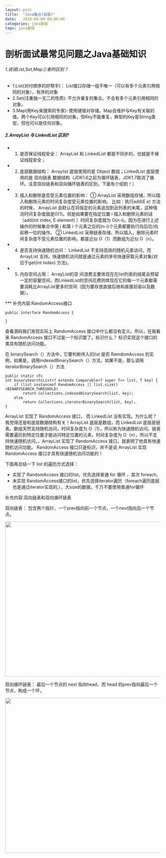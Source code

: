 ```yaml
---
layout: post
title:  "Java集合(容器)"
date:   2020-04-09 00:06:06
categories: java基础
tags: java基础
---
```

#  剖析面试最常见问题之Java基础知识

######  1.说说List,Set,Map三者的区别？

-   1.List(对付顺序的好帮手)： List接口存储一组不唯一（可以有多个元素引用相同的对象），有序的对象
-   2.Set(注重独一无二的性质): 不允许重复的集合。不会有多个元素引用相同的对象。
-   3.Map(用Key来搜索的专家): 使用键值对存储。Map会维护与Key有关联的值。两个Key可以引用相同的对象，但Key不能重复，典型的Key是String类型，但也可以是任何对象。

##### 2.ArrayList 与 LinkedList 区别?

-   1. 是否保证线程安全： ArrayList 和 LinkedList 都是不同步的，也就是不保证线程安全；
-   2. 底层数据结构： Arraylist 底层使用的是 Object 数组；LinkedList 底层使用的是 双向链表 数据结构（JDK1.6之前为循环链表，JDK1.7取消了循环。注意双向链表和双向循环链表的区别，下面有介绍到！）

-   3. 插入和删除是否受元素位置的影响： ① ArrayList 采用数组存储，所以插入和删除元素的时间复杂度受元素位置的影响。 比如：执行add(E e) 方法的时候， ArrayList 会默认在将指定的元素追加到此列表的末尾，这种情况时间复杂度就是O(1)。但是如果要在指定位置 i 插入和删除元素的话（add(int index, E element) ）时间复杂度就为 O(n-i)。因为在进行上述操作的时候集合中第 i 和第 i 个元素之后的(n-i)个元素都要执行向后位/向前移一位的操作。 ② LinkedList 采用链表存储，所以插入，删除元素时间复杂度不受元素位置的影响，都是近似 O（1）而数组为近似 O（n）。

-   4. 是否支持快速随机访问： LinkedList 不支持高效的随机元素访问，而 ArrayList 支持。快速随机访问就是通过元素的序号快速获取元素对象(对应于get(int index) 方法)。

-   5. 内存空间占用： ArrayList的空 间浪费主要体现在在list列表的结尾会预留一定的容量空间，而LinkedList的空间花费则体现在它的每一个元素都需要消耗比ArrayList更多的空间（因为要存放直接后继和直接前驱以及数据）。

*** 补充内容:RandomAccess接口

	public interface RandomAccess {
		
	}

查看源码我们发现实际上 RandomAccess 接口中什么都没有定义。所以，在我看来 RandomAccess 接口不过是一个标识罢了。标识什么？ 标识实现这个接口的类具有随机访问功能。

在 binarySearch（）方法中，它要判断传入的list 是否 RamdomAccess 的实例，如果是，调用indexedBinarySearch（）方法，如果不是，那么调用iteratorBinarySearch（）方法

	public static <T>
    int binarySearch(List<? extends Comparable<? super T>> list, T key) {
        if (list instanceof RandomAccess || list.size()<BINARYSEARCH_THRESHOLD)
            return Collections.indexedBinarySearch(list, key);
        else
            return Collections.iteratorBinarySearch(list, key);
    }
    
ArrayList 实现了 RandomAccess 接口， 而 LinkedList 没有实现。为什么呢？我觉得还是和底层数据结构有关！ArrayList 底层是数组，而 LinkedList 底层是链表。数组天然支持随机访问，时间复杂度为 O（1），所以称为快速随机访问。链表需要遍历到特定位置才能访问特定位置的元素，时间复杂度为 O（n），所以不支持快速随机访问。，ArrayList 实现了 RandomAccess 接口，就表明了他具有快速随机访问功能。 RandomAccess 接口只是标识，并不是说 ArrayList 实现 RandomAccess 接口才具有快速随机访问功能的！

 下面再总结一下 list 的遍历方式选择：

-   实现了 RandomAccess 接口的list，优先选择普通 for 循环 ，其次 foreach,
-   未实现 RandomAccess接口的list，优先选择iterator遍历（foreach遍历底层也是通过iterator实现的,），大size的数据，千万不要使用普通for循环    
    
补充内容:双向链表和双向循环链表

   双向链表： 包含两个指针，一个prev指向前一个节点，一个next指向后一个节点。
   
<div align="left">  
	<img src="https://kunge2013.github.io/images/jvm/双向链表.png" width="600px" height="500px"/>
</div>
	
   双向循环链表： 最后一个节点的 next 指向head，而 head 的prev指向最后一个节点，构成一个环。

<div align="left">  
	<img src="https://kunge2013.github.io/images/jvm/双向循环链表.png" width="600px" height="500px"/>
</div>

    